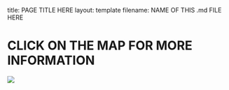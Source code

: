 title: PAGE TITLE HERE
layout: template
filename: NAME OF THIS .md FILE HERE

<!DOCTYPE html>
<html>
<body background='https://user-images.githubusercontent.com/104397298/165589610-03dee0b4-13cb-4d74-aad4-16be82784e74.png'>
  
  <h1 style="text-align:left"<FONT COLOR=red">CLICK ON THE MAP FOR MORE INFORMATION</FONT></h1>
    
  
  <a href="https://xd.adobe.com/view/a83a15f3-19fb-4083-bfb1-d18708079ea3-fd69/screen/959734da-8f37-4ba5-a4d8-008614ee7214"><img src="https://user-images.githubusercontent.com/104397298/165589610-03dee0b4-13cb-4d74-aad4-16be82784e74.png"></a>
     





</body>
</html>
